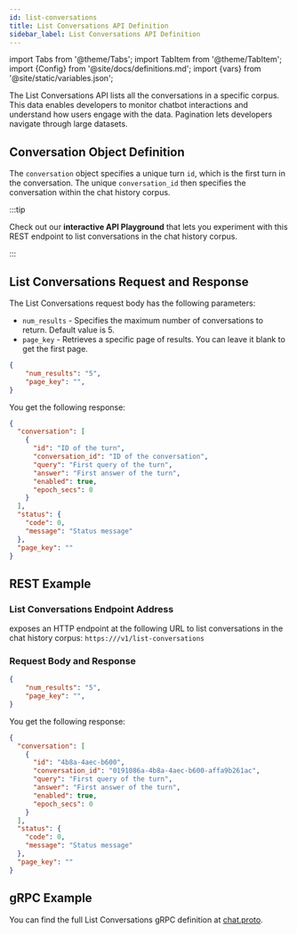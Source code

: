 ```yaml
---
id: list-conversations
title: List Conversations API Definition
sidebar_label: List Conversations API Definition
---
```


import Tabs from '@theme/Tabs';
import TabItem from '@theme/TabItem';
import {Config} from '@site/docs/definitions.md';
import {vars} from '@site/static/variables.json';

The List Conversations API lists all the conversations in a specific corpus. 
This data enables developers to monitor chatbot interactions and understand 
how users engage with the data. Pagination lets developers navigate through 
large datasets.


## Conversation Object Definition

The `conversation` object specifies a unique turn `id`, which is the first turn 
in the conversation. The unique `conversation_id` then specifies the conversation 
within the chat history corpus. 

:::tip

Check out our **interactive API Playground** that lets you experiment with this 
REST endpoint to list conversations in the chat history corpus.

:::

## List Conversations Request and Response

The List Conversations request body has the following parameters:

* `num_results` - Specifies the maximum number of conversations to return. 
  Default value is 5.
* `page_key` - Retrieves a specific page of results. You can leave it blank 
  to get the first page.

```json
{
    "num_results": "5",
    "page_key": "",
}
```

You get the following response:

```json
{
  "conversation": [
    {
      "id": "ID of the turn",
      "conversation_id": "ID of the conversation",
      "query": "First query of the turn",
      "answer": "First answer of the turn",
      "enabled": true,
      "epoch_secs": 0
    }
  ],
  "status": {
    "code": 0,
    "message": "Status message"
  },
  "page_key": ""
}
```

## REST Example

### List Conversations Endpoint Address

<Config v="names.product"/> exposes an HTTP endpoint at the following URL
to list conversations in the chat history corpus:
<code>https://<Config v="domains.rest.indexing"/>/v1/list-conversations</code>

### Request Body and Response

```json
{
    "num_results": "5",
    "page_key": "",
}
```

You get the following response:

```json
{
  "conversation": [
    {
      "id": "4b8a-4aec-b600",
      "conversation_id": "0191086a-4b8a-4aec-b600-affa9b261ac",
      "query": "First query of the turn",
      "answer": "First answer of the turn",
      "enabled": true,
      "epoch_secs": 0
    }
  ],
  "status": {
    "code": 0,
    "message": "Status message"
  },
  "page_key": ""
}
```

## gRPC Example

You can find the full List Conversations gRPC definition at [chat.proto](https://github.com/vectara/protos/blob/main/chat.proto).